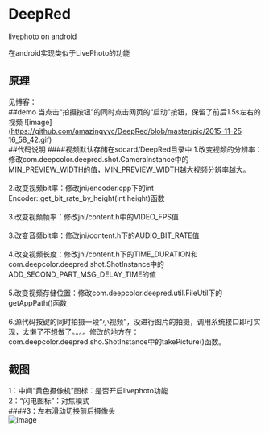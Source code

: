 # DeepRed
livephoto on android

在android实现类似于LivePhoto的功能

## 原理
见博客：
<br>
##demo
当点击“拍摄按钮”的同时点击网页的“启动”按钮，保留了前后1.5s左右的视频
![image](https://github.com/amazingyyc/DeepRed/blob/master/pic/2015-11-25 16_58_42.gif)
<br>
##代码说明
####视频默认存储在sdcard/DeepRed目录中
1.改变视频的分辨率：修改com.deepcolor.deepred.shot.CameraInstance中的MIN_PREVIEW_WIDTH的值，MIN_PREVIEW_WIDTH越大视频分辨率越大。<br><br>
2.改变视频bit率：修改jni/encoder.cpp下的int Encoder::get_bit_rate_by_height(int height)函数<br><br>
3.改变视频帧率：修改jni/content.h中的VIDEO_FPS值<br><br>
3.改变音频bit率：修改jni/content.h下的AUDIO_BIT_RATE值<br><br>
4.改变视频长度：修改jni/content.h下的TIME_DURATION和com.deepcolor.deepred.shot.ShotInstance中的ADD_SECOND_PART_MSG_DELAY_TIME的值<br><br>
5.改变视频存储位置：修改com.deepcolor.deepred.util.FileUtil下的getAppPath()函数<br><br>
6.源代码按键的同时拍摄一段“小视频”，没进行图片的拍摄，调用系统接口即可实现，太懒了不想做了。。。。修改的地方在：com.deepcolor.deepred.sho.ShotInstance中的takePicture()函数。
## 截图
1：中间“黄色摄像机”图标：是否开启livephoto功能<br>
2：“闪电图标”：对焦模式<br>
####3：左右滑动切换前后摄像头<br>
![image](https://github.com/amazingyyc/DeepRed/blob/master/pic/S51125-165600.jpg)
<br>


